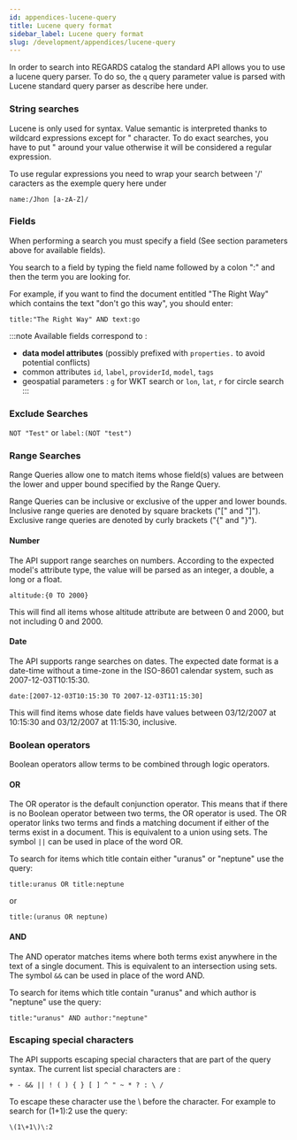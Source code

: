 ```yaml
---
id: appendices-lucene-query
title: Lucene query format
sidebar_label: Lucene query format
slug: /development/appendices/lucene-query
---
```



In order to search into REGARDS catalog the standard API allows you to use a lucene query parser.
To do so, the `q` query parameter value is parsed with Lucene standard query parser as describe here under.

### String searches

Lucene is only used for syntax. Value semantic is interpreted thanks to wildcard expressions except for " character. To do exact searches, you have to put " around your value otherwise it will be considered a regular expression.

To use regular expressions you need to wrap your search between '/' caracters as the exemple query here under

`name:/Jhon [a-zA-Z]/`

### Fields

When performing a search you must specify a field (See section parameters above for available fields).

You search to a field by typing the field name followed by a colon ":" and then the term you are looking for.

For example, if you want to find the document entitled "The Right Way" which contains the text "don't go this way", you should enter:

`title:"The Right Way" AND text:go`

:::note
Available fields correspond to :
- **data model attributes** (possibly prefixed with `properties.` to avoid potential conflicts)
- common attributes `id`, `label`, `providerId`, `model`, `tags`
- geospatial parameters : `g` for WKT search or `lon`, `lat`, `r` for circle search
:::

### Exclude Searches

`NOT "Test"` or `label:(NOT "test")`

### Range Searches

Range Queries allow one to match items whose field(s) values are between the lower and upper bound specified by the Range Query.

Range Queries can be inclusive or exclusive of the upper and lower bounds. Inclusive range queries are denoted by square brackets ("[" and "]"). Exclusive range queries are denoted by curly brackets ("{" and "}").

#### Number

The API support range searches on numbers. According to the expected model's attribute type, the value will be parsed as an integer, a double, a long or a float.

`altitude:{0 TO 2000}`

This will find all items whose altitude attribute are between 0 and 2000, but not including 0 and 2000.

#### Date

The API supports range searches on dates. The expected date format is a date-time without a time-zone in the ISO-8601 calendar system, such as 2007-12-03T10:15:30.

`date:[2007-12-03T10:15:30 TO 2007-12-03T11:15:30]`

This will find items whose date fields have values between 03/12/2007 at 10:15:30 and 03/12/2007 at 11:15:30, inclusive.

### Boolean operators

Boolean operators allow terms to be combined through logic operators.

#### OR

The OR operator is the default conjunction operator. This means that if there is no Boolean operator between two terms, the OR operator is used. The OR operator links two terms and finds a matching document if either of the terms exist in a document. This is equivalent to a union using sets. The symbol `||` can be used in place of the word OR.

To search for items which title contain either "uranus" or "neptune" use the query:

`title:uranus OR title:neptune`

or

`title:(uranus OR neptune)`

#### AND

The AND operator matches items where both terms exist anywhere in the text of a single document. This is equivalent to an intersection using sets. The symbol `&&` can be used in place of the word AND.

To search for items which title contain "uranus" and which author is "neptune" use the query:

`title:"uranus" AND author:"neptune"`

### Escaping special characters

The API supports escaping special characters that are part of the query syntax. The current list special characters are :

`+ - && || ! ( ) { } [ ] ^ " ~ * ? : \ /`

To escape these character use the \ before the character. For example to search for (1+1):2 use the query:

`\(1\+1\)\:2`
